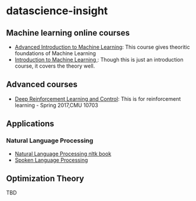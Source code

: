 # datascience-insight
## Machine learning online courses
* [Advanced Introduction to Machine Learning](https://www.cs.cmu.edu/~epxing/Class/10715/lecture.html): This course gives theoritic foundations of Machine Learning
* [Introduction to Machine Learning
](http://www.cs.cmu.edu/~mgormley/courses/10701-f16/schedule.html): Though this is just an introduction course, it covers the theory well.
## Advanced courses
* [Deep Reinforcement Learning and Control](https://katefvision.github.io/): This is for reinforcement learning -  Spring 2017,CMU 10703
## Applications
### Natural Language Processing
* [Natural Language Processing nltk book](http://www.nltk.org/book/)
* [Spoken Language Processing](https://web.stanford.edu/class/cs224s/syllabus.html)
## Optimization Theory
TBD
